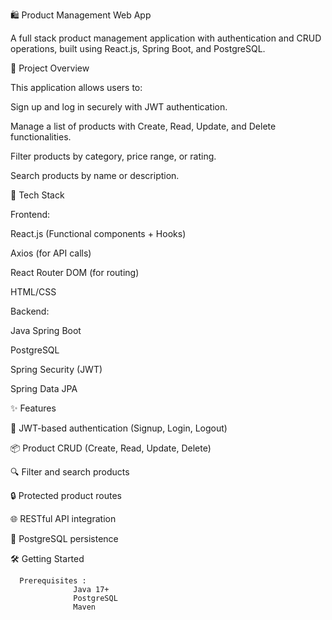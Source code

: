 🛍️ Product Management Web App

A full stack product management application with authentication and CRUD operations, built using React.js, Spring Boot, and PostgreSQL.



🚀 Project Overview

This application allows users to:

  Sign up and log in securely with JWT authentication.

  Manage a list of products with Create, Read, Update, and Delete functionalities.

  Filter products by category, price range, or rating.

  Search products by name or description.



🔧 Tech Stack

Frontend:

  React.js (Functional components + Hooks)

  Axios (for API calls)

  React Router DOM (for routing)

  HTML/CSS



Backend:

  Java Spring Boot

  PostgreSQL

  Spring Security (JWT)

  Spring Data JPA



✨ Features

  🔐 JWT-based authentication (Signup, Login, Logout)

  📦 Product CRUD (Create, Read, Update, Delete)

  🔍 Filter and search products

  🔒 Protected product routes

  🌐 RESTful API integration

  💾 PostgreSQL persistence



🛠️ Getting Started

      Prerequisites :
                  Java 17+
                  PostgreSQL
                  Maven
